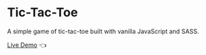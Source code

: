 # Tic-Tac-Toe

A simple game of tic-tac-toe built with vanilla JavaScript and SASS.

[Live Demo](https://kristina-sparrow.github.io/tictactoe/) :point_left:
